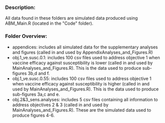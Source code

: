 ### Description: 
All data found in these folders are simulated data produced using ABM_Main.R (located in the "Code" folder).

### Folder Overview:
- appendices: includes all simulated data for the supplementary analyses and figures (called in and used by AppendixAnalyses_and_Figures.R)
- obj.1_ve.susc.0.1: includes 100 csv files used to address objective 1 when vaccine efficacy against susceptibility is lower (called in and used by MainAnalyses_and_Figures.R). This is the data used to produce sub-figures 3b,d and f.
- obj.1_ve.susc.0.55: includes 100 csv files used to address objective 1 when vaccine efficacy against susceptibility is higher (called in and used by MainAnalyses_and_Figures.R). This is the data used to produce sub-figures 3a,c and e.
- obj.2&3_sens.analyses: includes 5 csv files containing all information to address objectives 2 & 3 (called in and used by MainAnalyses_and_Figures.R). These are the simulated data used to produce figures 4-6.
